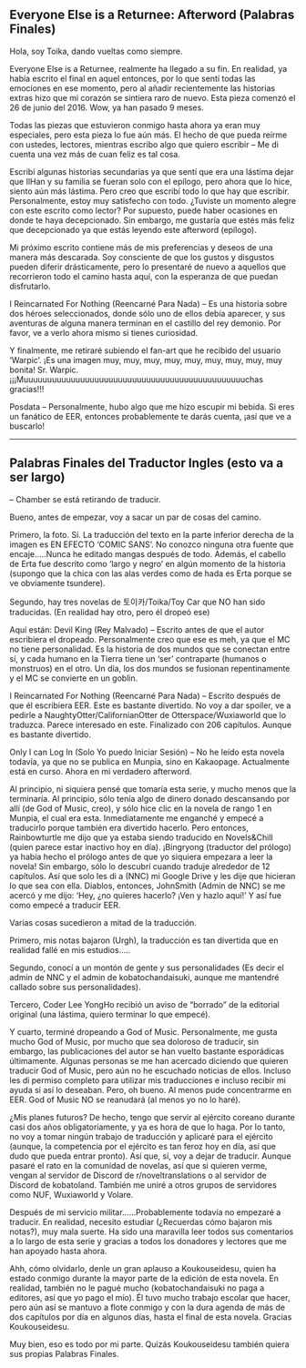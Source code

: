 
## Everyone Else is a Returnee: Afterword (Palabras Finales)

Hola, soy Toika, dando vueltas como siempre.

Everyone Else is a Returnee, realmente ha llegado a su fin. En realidad, ya había escrito el final en aquel entonces, por lo que sentí todas las emociones en ese momento, pero al añadir recientemente las historias extras hizo que mi corazón se sintiera raro de nuevo.
Esta pieza comenzó el 26 de junio del 2016. Wow, ya han pasado 9 meses.

Todas las piezas que estuvieron conmigo hasta ahora ya eran muy especiales, pero esta pieza lo fue aún más. El hecho de que pueda reírme con ustedes, lectores, mientras escribo algo que quiero escribir – Me di cuenta una vez más de cuan feliz es tal cosa.

Escribí algunas historias secundarias ya que sentí que era una lástima dejar que IlHan y su familia se fueran solo con el epílogo, pero ahora que lo hice, siento aún más lástima. Pero creo que escribí todo lo que hay que escribir. Personalmente, estoy muy satisfecho con todo.
¿Tuviste un momento alegre con este escrito como lector? Por supuesto, puede haber ocasiones en donde te haya decepcionado. Sin embargo, me gustaría que estés más feliz que decepcionado ya que estás leyendo este afterword (epílogo).

Mi próximo escrito contiene más de mis preferencias y deseos de una manera más descarada. Soy consciente de que los gustos y disgustos pueden diferir drásticamente, pero lo presentaré de nuevo a aquellos que recorrieron todo el camino hasta aquí, con la esperanza de que puedan disfrutarlo.

I Reincarnated For Nothing (Reencarné Para Nada) – Es una historia sobre dos héroes seleccionados, donde sólo uno de ellos debía aparecer, y sus aventuras de alguna manera terminan en el castillo del rey demonio. Por favor, ve a verlo ahora mismo si tienes curiosidad.

Y finalmente, me retiraré subiendo el fan-art que he recibido del usuario ‘Warpic’. ¡Es una imagen muy, muy, muy, muy, muy, muy, muy, muy, muy bonita! Sr. Warpic.
¡¡¡Muuuuuuuuuuuuuuuuuuuuuuuuuuuuuuuuuuuuuuuuuuuuuuuchas gracias!!!

Posdata – Personalmente, hubo algo que me hizo escupir mi bebida. Si eres un fanático de EER, entonces probablemente te darás cuenta, ¡así que ve a buscarlo!

---

## Palabras Finales del Traductor Ingles (esto va a ser largo)
– Chamber se está retirando de traducir.

Bueno, antes de empezar, voy a sacar un par de cosas del camino.

Primero, la foto. Sí. La traducción del texto en la parte inferior derecha de la imagen es EN EFECTO ‘COMIC SANS’. No conozco ninguna otra fuente que encaje…..Nunca he editado mangas después de todo. Además, el cabello de Erta fue descrito como ‘largo y negro’ en algún momento de la historia (supongo que la chica con las alas verdes como de hada es Erta porque se ve obviamente tsundere).

Segundo, hay tres novelas de 토이카/Toika/Toy Car que NO han sido traducidas. (En realidad hay otro, pero él dropeó ese)

Aquí están:
Devil King (Rey Malvado) – Escrito antes de que el autor escribiera el dropeado. Personalmente creo que ese es meh, ya que el MC no tiene personalidad. Es la historia de dos mundos que se conectan entre sí, y cada humano en la Tierra tiene un ‘ser’ contraparte (humanos o monstruos) en el otro. Un día, los dos mundos se fusionan repentinamente y el MC se convierte en un goblin.

I Reincarnated For Nothing (Reencarné Para Nada) – Escrito después de que él escribiera EER. Este es bastante divertido. No voy a dar spoiler, ve a pedirle a NaughtyOtter/CalifornianOtter de Otterspace/Wuxiaworld que lo traduzca. Parece interesado en este. Finalizado con 206 capítulos. Aunque es bastante divertido.

Only I can Log In (Solo Yo puedo Iniciar Sesión) – No he leído esta novela todavía, ya que no se publica en Munpia, sino en Kakaopage. Actualmente está en curso.
Ahora en mi verdadero afterword.

Al principio, ni siquiera pensé que tomaría esta serie, y mucho menos que la terminaría. Al principio, sólo tenía algo de dinero donado descansando por allí (de God of Music, creo), y sólo hice clic en la novela de rango 1 en Munpia, el cual era esta. Inmediatamente me enganché y empecé a traducirlo porque también era divertido hacerlo. Pero entonces, Rainbowturtle me dijo que ya estaba siendo traducido en Novels&Chill (quien parece estar inactivo hoy en día). ¡Bingryong (traductor del prólogo) ya había hecho el prólogo antes de que yo siquiera empezara a leer la novela! Sin embargo, sólo lo descubrí cuando traduje alrededor de 12 capítulos. Así que solo les di a (NNC) mi Google Drive y les dije que hicieran lo que sea con ella. Diablos, entonces, JohnSmith (Admin de NNC) se me acercó y me dijo: ‘Hey, ¿no quieres hacerlo? ¡Ven y hazlo aquí!’ Y así fue como empecé a traducir EER.

Varias cosas sucedieron a mitad de la traducción.

Primero, mis notas bajaron (Urgh), la traducción es tan divertida que en realidad fallé en mis estudios…..
 
Segundo, conocí a un montón de gente y sus personalidades (Es decir el admin de NNC y el admin de kobatochandaisuki, aunque me mantendré callado sobre sus personalidades).

Tercero, Coder Lee YongHo recibió un aviso de “borrado” de la editorial original (una lástima, quiero terminar lo que empecé).

Y cuarto, terminé dropeando a God of Music. Personalmente, me gusta mucho God of Music, por mucho que sea doloroso de traducir, sin embargo, las publicaciones del autor se han vuelto bastante esporádicas últimamente. Algunas personas se me han acercado diciendo que quieren traducir God of Music, pero aún no he escuchado noticias de ellos. Incluso les di permiso completo para utilizar mis traducciones e incluso recibir mi ayuda si así lo deseaban. Pero, oh bueno. Al menos pude concentrarme en EER. God of Music NO se reanudará (al menos yo no lo haré).

¿Mis planes futuros? De hecho, tengo que servir al ejército coreano durante casi dos años obligatoriamente, y ya es hora de que lo haga. Por lo tanto, no voy a tomar ningún trabajo de traducción y aplicaré para el ejército (aunque, la competencia por el ejército es tan feroz hoy en día, así que dudo que pueda entrar pronto). Así que, sí, voy a dejar de traducir. Aunque pasaré el rato en la comunidad de novelas, así que si quieren verme, vengan al servidor de Discord de r/noveltranslations o al servidor de Discord de kobatoland. También me uniré a otros grupos de servidores como NUF, Wuxiaworld y Volare.

Después de mi servicio militar……Probablemente todavía no empezaré a traducir. En realidad, necesito estudiar (¿Recuerdas cómo bajaron mis notas?), muy mala suerte.
Ha sido una maravilla leer todos sus comentarios a lo largo de esta serie y gracias a todos los donadores y lectores que me han apoyado hasta ahora.

Ahh, cómo olvidarlo, denle un gran aplauso a Koukouseidesu, quien ha estado conmigo durante la mayor parte de la edición de esta novela. En realidad, también no le pagué mucho (kobatochandaisuki no paga a editores, así que yo pago el mío). Él tuvo mucho trabajo escolar que hacer, pero aún así se mantuvo a flote conmigo y con la dura agenda de más de dos capítulos por día en algunos días, hasta el final de esta novela. Gracias Koukouseidesu.

Muy bien, eso es todo por mi parte. Quizás Koukouseidesu también quiera sus propias Palabras Finales.
